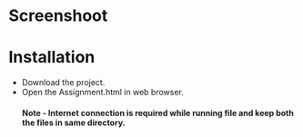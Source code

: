 <h1>Screenshoot</h1>

<h1>Installation</h1>

<ul>

<li>Download the project.</li>

<li>Open the Assignment.html in web browser.</li>

<h4>Note - Internet connection is required while running file and keep both the files in same directory.</h4>

</ul>
